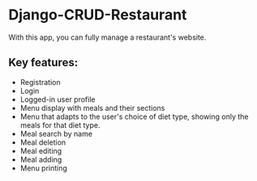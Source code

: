 # Django-CRUD-Restaurant
With this app, you can fully manage a restaurant's website.
<h2>Key features:</h2>
<ul>
  <li>Registration</li>
  <li>Login</li>
  <li>Logged-in user profile</li>
  <li>Menu display with meals and their sections</li>
  <li>Menu that adapts to the user's choice of diet type, showing only the meals for that diet type.</li>
  <li>Meal search by name</li>
  <li>Meal deletion</li>
  <li>Meal editing</li>
  <li>Meal adding</li>
  <li>Menu printing</li>
</ul>


